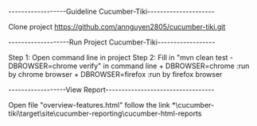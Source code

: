 ------------------Guideline Cucumber-Tiki--------------------- 

Clone project https://github.com/annguyen2805/cucumber-tiki.git

-------------------Run Project Cucumber-Tiki------------------

Step 1: Open command line in project
Step 2: Fill in "mvn clean test -DBROWSER=chrome verify" in command line
	+ DBROWSER=chrome :run by chrome browser 
        + DBROWSER=firefox :run by firefox browser 

------------------View Report----------------------------------

 Open file "overview-features.html" follow the link 
*\cucumber-tiki\target\site\cucumber-reporting\cucumber-html-reports
